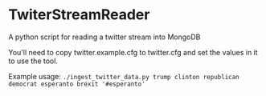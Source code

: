 # TwiterStreamReader
A python script for reading a twitter stream into MongoDB

You'll need to copy twitter.example.cfg to twitter.cfg and set the values in it to use the tool.

Example usage: `./ingest_twitter_data.py trump clinton republican democrat esperanto brexit '#esperanto'`
